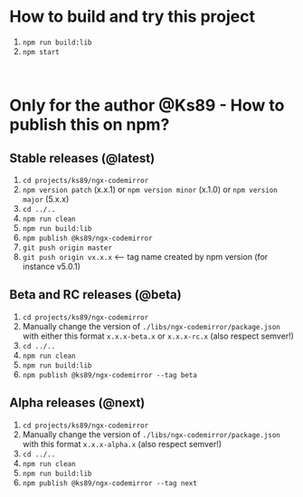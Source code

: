 # How to build and try this project
1. `npm run build:lib`
2. `npm start`

<br>

# Only for the author @Ks89 - How to publish this on npm?

## Stable releases (@latest)
1. `cd projects/ks89/ngx-codemirror`
2. `npm version patch` (x.x.1) or `npm version minor` (x.1.0) or `npm version major` (5.x.x)
3. `cd ../..`
4. `npm run clean`
5. `npm run build:lib`
6. `npm publish @ks89/ngx-codemirror`
7. `git push origin master`
8. `git push origin vx.x.x`  <-- tag name created by npm version (for instance v5.0.1)

## Beta and RC releases (@beta)
1. `cd projects/ks89/ngx-codemirror`
2. Manually change the version of `./libs/ngx-codemirror/package.json` with either this format `x.x.x-beta.x` or `x.x.x-rc.x` (also respect semver!)
3. `cd ../..`
4. `npm run clean`
5. `npm run build:lib`
6. `npm publish @ks89/ngx-codemirror --tag beta`

## Alpha releases (@next)
1. `cd projects/ks89/ngx-codemirror`
2. Manually change the version of `./libs/ngx-codemirror/package.json` with this format `x.x.x-alpha.x` (also respect semver!)
3. `cd ../..`
4. `npm run clean`
5. `npm run build:lib`
6. `npm publish @ks89/ngx-codemirror --tag next`
